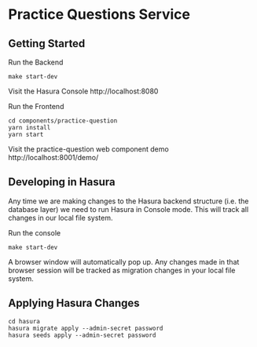 # Practice Questions Service

## Getting Started

Run the Backend

```
make start-dev
```

Visit the Hasura Console http://localhost:8080

Run the Frontend

```
cd components/practice-question
yarn install
yarn start
```

Visit the practice-question web component demo http://localhost:8001/demo/


## Developing in Hasura

Any time we are making changes to the Hasura backend structure (i.e. the database layer)
we need to run Hasura in Console mode.  This will track all changes in our local file system.

Run the console

```
make start-dev
```

A browser window will automatically pop up.  Any changes made in that browser session will be tracked as migration changes in your local file system.

## Applying Hasura Changes

```
cd hasura
hasura migrate apply --admin-secret password
hasura seeds apply --admin-secret password
```